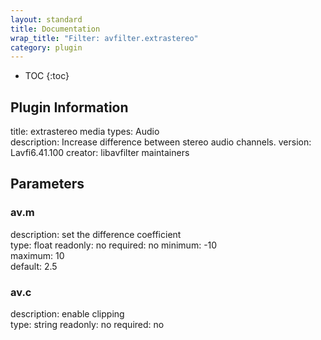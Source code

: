 ```yaml
---
layout: standard
title: Documentation
wrap_title: "Filter: avfilter.extrastereo"
category: plugin
---
```

* TOC
{:toc}

## Plugin Information

title: extrastereo
media types:
Audio  
description: Increase difference between stereo audio channels.
version: Lavfi6.41.100
creator: libavfilter maintainers

## Parameters

### av.m

description:
set the difference coefficient  
type: float
readonly: no
required: no
minimum: -10  
maximum: 10  
default: 2.5  

### av.c

description:
enable clipping  
type: string
readonly: no
required: no

